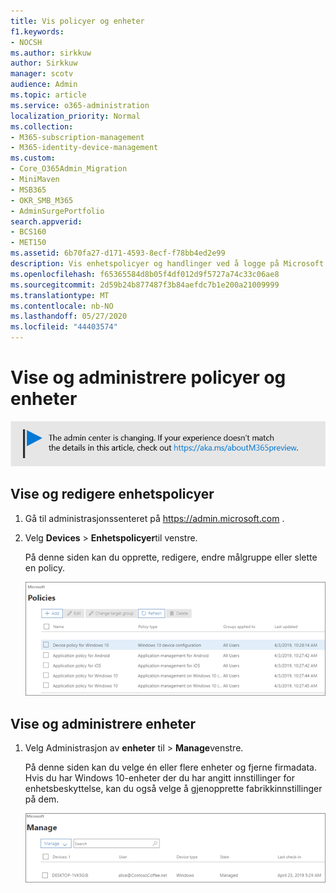 ```yaml
---
title: Vis policyer og enheter
f1.keywords:
- NOCSH
ms.author: sirkkuw
author: Sirkkuw
manager: scotv
audience: Admin
ms.topic: article
ms.service: o365-administration
localization_priority: Normal
ms.collection:
- M365-subscription-management
- M365-identity-device-management
ms.custom:
- Core_O365Admin_Migration
- MiniMaven
- MSB365
- OKR_SMB_M365
- AdminSurgePortfolio
search.appverid:
- BCS160
- MET150
ms.assetid: 6b70fa27-d171-4593-8ecf-f78bb4ed2e99
description: Vis enhetspolicyer og handlinger ved å logge på Microsoft 365 for bedrifter med global administratorlegitimasjon.
ms.openlocfilehash: f65365584d8b05f4df012d9f5727a74c33c06ae8
ms.sourcegitcommit: 2d59b24b877487f3b84aefdc7b1e200a21009999
ms.translationtype: MT
ms.contentlocale: nb-NO
ms.lasthandoff: 05/27/2020
ms.locfileid: "44403574"
---
```

# <a name="view-and-manage-policies-and-devices"></a>Vise og administrere policyer og enheter

[![Etikett for å gi deg beskjed om at administrasjonssenteret endres. Du finner mer informasjon på aka.ms/aboutM365preview.](../media/m365admincenterchanging.png)](https://docs.microsoft.com/office365/admin/microsoft-365-admin-center-preview)

## <a name="view-and-edit-device-policies"></a>Vise og redigere enhetspolicyer

1.  Gå til administrasjonssenteret på <a href="https://go.microsoft.com/fwlink/p/?linkid=837890" target="_blank">https://admin.microsoft.com</a> .
2. Velg **Devices** \> **Enhetspolicyer**til venstre.

    På denne siden kan du opprette, redigere, endre målgruppe eller slette en policy.

    ![Screenshot of the Policies page](../media/devicepolicies.png)
  
## <a name="view-and-manage-devices"></a>Vise og administrere enheter

1. Velg Administrasjon av **enheter** til \> **Manage**venstre. 
    
    På denne siden kan du velge én eller flere enheter og fjerne firmadata. Hvis du har Windows 10-enheter der du har angitt innstillinger for enhetsbeskyttelse, kan du også velge å gjenopprette fabrikkinnstillinger på dem.
  
   ![Administrer enhetsside](../media/devicesmanage.png)

